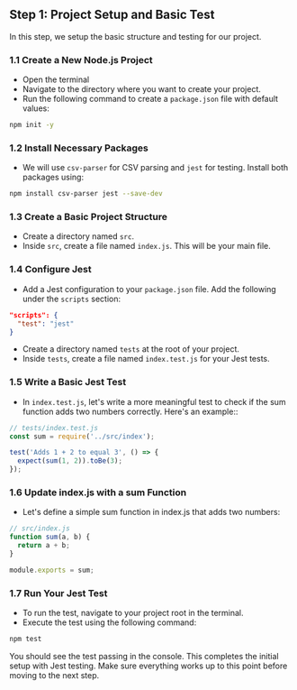## Step 1: Project Setup and Basic Test

In this step, we setup the basic structure and testing for our project.

### 1.1 Create a New Node.js Project
- Open the terminal
- Navigate to the directory where you want to create your project.
- Run the following command to create a `package.json` file with default values:
```bash
npm init -y
```

### 1.2 Install Necessary Packages
- We will use `csv-parser` for CSV parsing and `jest` for testing. Install both packages using:
```bash
npm install csv-parser jest --save-dev
```

### 1.3 Create a Basic Project Structure
- Create a directory named `src`.
- Inside `src`, create a file named `index.js`. This will be your main file.

### 1.4 Configure Jest
- Add a Jest configuration to your `package.json` file. Add the following under the `scripts` section:
```json
"scripts": {
  "test": "jest"
}
```

- Create a directory named `tests` at the root of your project.
- Inside `tests`, create a file named `index.test.js` for your Jest tests.

### 1.5 Write a Basic Jest Test
- In `index.test.js`, let's write a more meaningful test to check if the sum function adds two numbers correctly. Here's an example::

```javascript
// tests/index.test.js
const sum = require('../src/index');

test('Adds 1 + 2 to equal 3', () => {
  expect(sum(1, 2)).toBe(3);
});
```
### 1.6 Update index.js with a sum Function
- Let's define a simple sum function in index.js that adds two numbers:
```javascript
// src/index.js
function sum(a, b) {
  return a + b;
}

module.exports = sum;

```
### 1.7 Run Your Jest Test
- To run the test, navigate to your project root in the terminal.
- Execute the test using the following command:

```bash
npm test
```

You should see the test passing in the console.
This completes the initial setup with Jest testing. Make sure everything works up to this point before moving to the next step.
